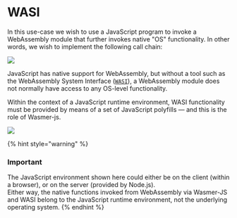 # WASI

In this use-case we wish to use a JavaScript program to invoke a WebAssembly module that further invokes native "OS" functionality. In other words, we wish to implement the following call chain:

![](<../../../.gitbook/assets/image (3) (2).png>)

JavaScript has native support for WebAssembly, but without a tool such as the WebAssembly System Interface ([`WASI`](https://github.com/webassembly/wasi)), a WebAssembly module does not normally have access to any OS-level functionality.

Within the context of a JavaScript runtime environment, WASI functionality must be provided by means of a set of JavaScript polyfills — and this is the role of Wasmer-js.

![](<../../../.gitbook/assets/image (5) (1).png>)

{% hint style="warning" %}
### Important

The JavaScript environment shown here could either be on the client (within a browser), or on the server (provided by Node.js).\
Either way, the native functions invoked from WebAssembly via Wasmer-JS and WASI belong to the JavaScript runtime environment, not the underlying operating system.
{% endhint %}
